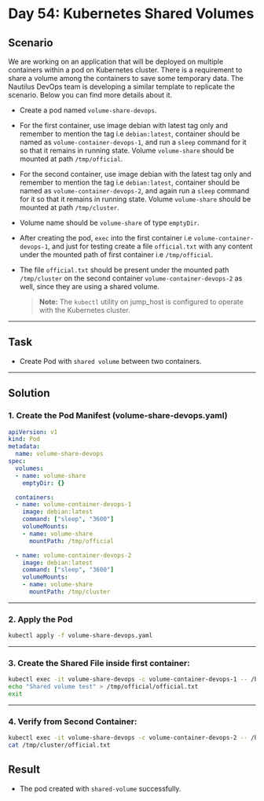 # Day 54: Kubernetes Shared Volumes

## Scenario

We are working on an application that will be deployed on multiple containers within a pod on Kubernetes cluster. There is a requirement to share a volume among the containers to save some temporary data. The Nautilus DevOps team is developing a similar template to replicate the scenario. Below you can find more details about it.

- Create a pod named `volume-share-devops`.
- For the first container, use image debian with latest tag only and remember to mention the tag i.e `debian:latest`, container should be named as `volume-container-devops-1`, and run a `sleep` command for it so that it remains in running state. Volume `volume-share` should be mounted at path `/tmp/official`.
- For the second container, use image debian with the latest tag only and remember to mention the tag i.e `debian:latest`, container should be named as `volume-container-devops-2`, and again run a `sleep` command for it so that it remains in running state. Volume `volume-share` should be mounted at path `/tmp/cluster`.
- Volume name should be `volume-share` of type `emptyDir`.
- After creating the pod, `exec` into the first container i.e `volume-container-devops-1`, and just for testing create a file `official.txt` with any content under the mounted path of first container i.e `/tmp/official`.
- The file `official.txt` should be present under the mounted path `/tmp/cluster` on the second container `volume-container-devops-2` as well, since they are using a shared volume.

  > **Note:** The `kubectl` utility on jump_host is configured to operate with the Kubernetes cluster.

---

## Task

- Create Pod with `shared volume` between two containers.

---

## Solution

### 1. Create the Pod Manifest (volume-share-devops.yaml)

```yaml
apiVersion: v1
kind: Pod
metadata:
  name: volume-share-devops
spec:
  volumes:
  - name: volume-share
    emptyDir: {}

  containers:
  - name: volume-container-devops-1
    image: debian:latest
    command: ["sleep", "3600"]
    volumeMounts:
    - name: volume-share
      mountPath: /tmp/official

  - name: volume-container-devops-2
    image: debian:latest
    command: ["sleep", "3600"]
    volumeMounts:
    - name: volume-share
      mountPath: /tmp/cluster

```
---

### 2. Apply the Pod

```bash
kubectl apply -f volume-share-devops.yaml
```

---

### 3. Create the Shared File inside first container:

```bash
kubectl exec -it volume-share-devops -c volume-container-devops-1 -- /bin/bash
echo "Shared volume test" > /tmp/official/official.txt
exit

```
---

### 4. Verify from Second Container:

```bash
kubectl exec -it volume-share-devops -c volume-container-devops-2 -- /bin/bash
cat /tmp/cluster/official.txt

```

## Result

- The pod created with `shared-volume` successfully.

